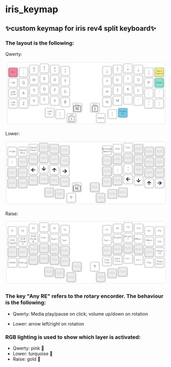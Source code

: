 # iris_keymap
## ✨custom keymap for iris rev4 split keyboard✨

### The layout is the following:

Qwerty:

![alt text][qwerty]

Lower:

![alt text][lower]

Raise:

![alt text][raise]

[qwerty]: https://github.com/lalde/iris_keymap/blob/master/iris_keymap_0.PNG

[lower]: https://github.com/lalde/iris_keymap/blob/master/iris_keymap_1.PNG

[raise]: https://github.com/lalde/iris_keymap/blob/master/iris_keymap_2.PNG



### The key "Any RE" refers to the rotary encorder. The behaviour is the following:
  - Qwerty: Media play/pause on click; volume up/down on rotation

  - Lower: arrow left/right on rotation


### RGB lighting is used to show which layer is activated:
  - Qwerty: pink 🐷
  - Lower: turquoise 🐬
  - Raise: gold 🐥
